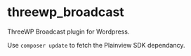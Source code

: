 threewp_broadcast
=================

ThreeWP Broadcast plugin for Wordpress.

Use `composer update` to fetch the Plainview SDK dependancy.
